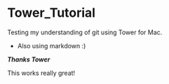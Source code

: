 # Tower_Tutorial
Testing my understanding of git using Tower for Mac.

* Also using markdown :)

***Thanks Tower***

This works really great!